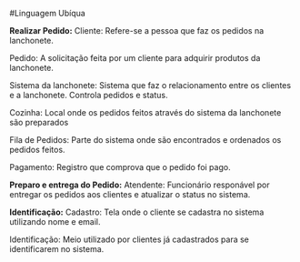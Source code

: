 #Linguagem Ubíqua

__Realizar Pedido:__
Cliente: Refere-se a pessoa que faz os pedidos na lanchonete.

Pedido: A solicitação feita por um cliente para adquirir produtos da lanchonete.

Sistema da lanchonete: Sistema que faz o relacionamento entre os clientes e a lanchonete. Controla pedidos e status.

Cozinha: Local onde os pedidos feitos através do sistema da lanchonete são preparados

Fila de Pedidos: Parte do sistema onde são encontrados e ordenados os pedidos feitos.

Pagamento: Registro que comprova que o pedido foi pago.

__Preparo e entrega do Pedido:__
Atendente: Funcionário responável por entregar os pedidos aos clientes e atualizar o status no sistema.

__Identificação:__
Cadastro: Tela onde o cliente se cadastra no sistema utilizando nome e email.

Identificação: Meio utilizado por clientes já cadastrados para se identificarem no sistema.